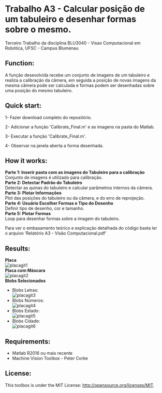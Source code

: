 # Trabalho A3 - Calcular posição de um tabuleiro e desenhar formas sobre o mesmo.

Terceiro Trabalho da disciplina BLU3040 - Visao Computacional em Robótica, UFSC - Campus Blumenau

## Function:
A função desevolvida recebe um conjunto de imagens de um tabuleiro e realiza a calibração da câmera, em seguida a posição de novas imagens da mesma câmera pode ser calculada e formas podem ser desenhadas sobre uma posição do mesmo tabuleiro.

## Quick start:
<p>1- Fazer download completo do repositório.<p>
<p>2- Adicionar a função 'Calibrate_Final.m' e as imagens na pasta do Matlab.<p>
<p>3- Executar a função 'Calibrate_Final.m'.<p>
<p>4- Observar na janela aberta a forma desenhada.<p>

## How it works:
**Parte 1: Inserir pasta com as imagens do Tabuleiro para a calibração**  
Conjunto de imagens é utilizado para  calibração.  
**Parte 2: Detectar Padrão do Tabuleiro**  
Detectar as quinas do tabuleiro e calcular parâmetros internos da câmera.  
**Parte 3: Plotar Informações**  
Plot das posições do tabuleiro ou da câmera, e do erro de reprojeção.  
**Parte 4: Usuário Escolher Formas e Tipo do Desenho**  
Definir tipo de desenho, cor e tamanho.  
**Parte 5: Plotar Formas**  
Loop para desenhar formas sobre a imagem do tabuleiro.  
 
Para ver o embasamento teórico e explicação detalhada do código basta ler o arquivo 'Relatório A3 - Visão Computacional.pdf'

## Results:
**Placa**  
![placagit1](https://user-images.githubusercontent.com/35512686/40154965-a1e3be34-5967-11e8-8e91-1cbf69175b18.png)  
 **Placa com Máscara**  
![placagit2](https://user-images.githubusercontent.com/35512686/40154966-a20e5324-5967-11e8-9d52-14dfa4f0ed1c.png)  
 **Blobs Selecionados**    
 - Blobs Letras:  
![placagit3](https://user-images.githubusercontent.com/35512686/40154968-a2390826-5967-11e8-987e-3676b8f1e2a4.png)  
 - Blobs Números:  
![placagit4](https://user-images.githubusercontent.com/35512686/40154969-a2657122-5967-11e8-9d27-fd07f9cd9644.png)  
 - Blobs Estado:  
![placagit5](https://user-images.githubusercontent.com/35512686/40155083-237f0476-5968-11e8-9cac-97faa0e40040.png)  
 - Blobs Cidade:  
![placagit6](https://user-images.githubusercontent.com/35512686/40155084-23a9b392-5968-11e8-8f5b-f7a2d7a1a93f.png)  
## Requirements:
- Matlab R2016 ou mais recente
- Machine Vision Toolbox - Peter Corke
## License:
This toolbox is under the MIT License: http://opensource.org/licenses/MIT.
